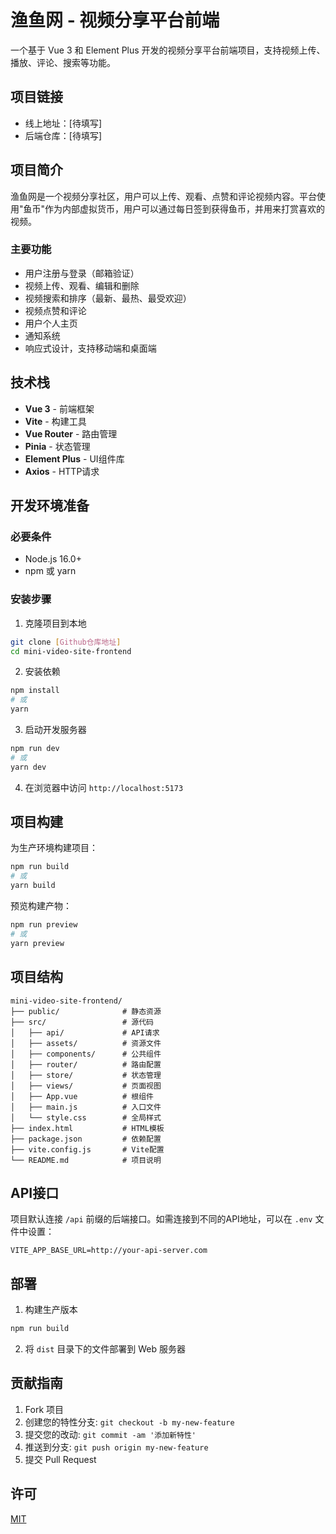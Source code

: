 # 渔鱼网 - 视频分享平台前端

一个基于 Vue 3 和 Element Plus 开发的视频分享平台前端项目，支持视频上传、播放、评论、搜索等功能。

## 项目链接

- 线上地址：[待填写]
- 后端仓库：[待填写]

## 项目简介

渔鱼网是一个视频分享社区，用户可以上传、观看、点赞和评论视频内容。平台使用"鱼币"作为内部虚拟货币，用户可以通过每日签到获得鱼币，并用来打赏喜欢的视频。

### 主要功能

- 用户注册与登录（邮箱验证）
- 视频上传、观看、编辑和删除
- 视频搜索和排序（最新、最热、最受欢迎）
- 视频点赞和评论
- 用户个人主页
- 通知系统
- 响应式设计，支持移动端和桌面端

## 技术栈

- **Vue 3** - 前端框架
- **Vite** - 构建工具
- **Vue Router** - 路由管理
- **Pinia** - 状态管理
- **Element Plus** - UI组件库
- **Axios** - HTTP请求

## 开发环境准备

### 必要条件

- Node.js 16.0+
- npm 或 yarn

### 安装步骤

1. 克隆项目到本地

```bash
git clone [Github仓库地址]
cd mini-video-site-frontend
```

2. 安装依赖

```bash
npm install
# 或
yarn
```

3. 启动开发服务器

```bash
npm run dev
# 或
yarn dev
```

4. 在浏览器中访问 `http://localhost:5173`

## 项目构建

为生产环境构建项目：

```bash
npm run build
# 或
yarn build
```

预览构建产物：

```bash
npm run preview
# 或
yarn preview
```

## 项目结构

```
mini-video-site-frontend/
├── public/              # 静态资源
├── src/                 # 源代码
│   ├── api/             # API请求
│   ├── assets/          # 资源文件
│   ├── components/      # 公共组件
│   ├── router/          # 路由配置
│   ├── store/           # 状态管理
│   ├── views/           # 页面视图
│   ├── App.vue          # 根组件
│   ├── main.js          # 入口文件
│   └── style.css        # 全局样式
├── index.html           # HTML模板
├── package.json         # 依赖配置
├── vite.config.js       # Vite配置
└── README.md            # 项目说明
```

## API接口

项目默认连接 `/api` 前缀的后端接口。如需连接到不同的API地址，可以在 `.env` 文件中设置：

```
VITE_APP_BASE_URL=http://your-api-server.com
```

## 部署

1. 构建生产版本

```bash
npm run build
```

2. 将 `dist` 目录下的文件部署到 Web 服务器

## 贡献指南

1. Fork 项目
2. 创建您的特性分支: `git checkout -b my-new-feature`
3. 提交您的改动: `git commit -am '添加新特性'`
4. 推送到分支: `git push origin my-new-feature`
5. 提交 Pull Request

## 许可

[MIT](LICENSE)
